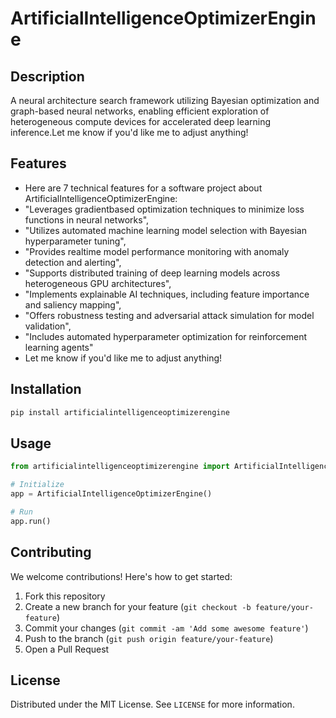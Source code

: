 # ArtificialIntelligenceOptimizerEngine

## Description

A neural architecture search framework utilizing Bayesian optimization and graph-based neural networks, enabling efficient exploration of heterogeneous compute devices for accelerated deep learning inference.Let me know if you'd like me to adjust anything!

## Features

- Here are 7 technical features for a software project about ArtificialIntelligenceOptimizerEngine:
- "Leverages gradientbased optimization techniques to minimize loss functions in neural networks",
- "Utilizes automated machine learning model selection with Bayesian hyperparameter tuning",
- "Provides realtime model performance monitoring with anomaly detection and alerting",
- "Supports distributed training of deep learning models across heterogeneous GPU architectures",
- "Implements explainable AI techniques, including feature importance and saliency mapping",
- "Offers robustness testing and adversarial attack simulation for model validation",
- "Includes automated hyperparameter optimization for reinforcement learning agents"
- Let me know if you'd like me to adjust anything!
## Installation

```bash
pip install artificialintelligenceoptimizerengine
```

## Usage

```python
from artificialintelligenceoptimizerengine import ArtificialIntelligenceOptimizerEngine

# Initialize
app = ArtificialIntelligenceOptimizerEngine()

# Run
app.run()
```

## Contributing

We welcome contributions! Here's how to get started:

1. Fork this repository
2. Create a new branch for your feature (`git checkout -b feature/your-feature`)
3. Commit your changes (`git commit -am 'Add some awesome feature'`)
4. Push to the branch (`git push origin feature/your-feature`)
5. Open a Pull Request

## License

Distributed under the MIT License. See `LICENSE` for more information.
